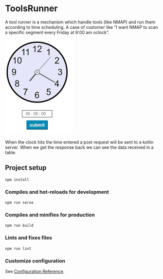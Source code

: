 # ToolsRunner

A tool runner is a
mechanism which handle tools (like NMAP) and run them according to time
scheduling. A case of customer like “I want NMAP to scan a specific segment
every Friday at 6:00 am oclock”.

![Image description](https://github.com/Doriyaspielman/ToolsRunner-client/blob/master/clock_img.JPG)

When the clock hits the time entered a post request will be sent to a
kotlin server. 
When we get the response back we can see the data received in a table.

## Project setup
```
npm install
```

### Compiles and hot-reloads for development
```
npm run serve
```

### Compiles and minifies for production
```
npm run build
```

### Lints and fixes files
```
npm run lint
```

### Customize configuration
See [Configuration Reference](https://cli.vuejs.org/config/).
